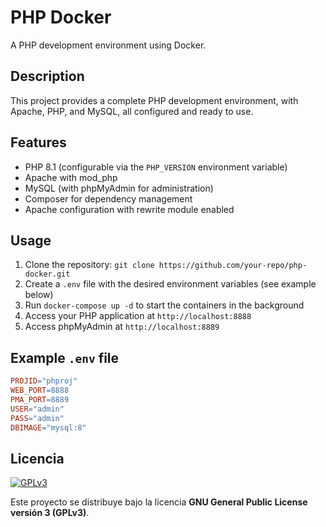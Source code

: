 # PHP Docker

A PHP development environment using Docker.

## Description

This project provides a complete PHP development environment, with Apache, PHP, and MySQL, all configured and ready to use.

## Features

* PHP 8.1 (configurable via the `PHP_VERSION` environment variable)
* Apache with mod_php
* MySQL (with phpMyAdmin for administration)
* Composer for dependency management
* Apache configuration with rewrite module enabled

## Usage

1. Clone the repository: `git clone https://github.com/your-repo/php-docker.git`
2. Create a `.env` file with the desired environment variables (see example below)
3. Run `docker-compose up -d` to start the containers in the background
4. Access your PHP application at `http://localhost:8888`
5. Access phpMyAdmin at `http://localhost:8889`

## Example `.env` file

```makefile
PROJID="phproj"
WEB_PORT=8888
PMA_PORT=8889
USER="admin"
PASS="admin"
DBIMAGE="mysql:8"
```

## Licencia

[![GPLv3](https://www.gnu.org/graphics/gplv3-127x51.png)](https://www.gnu.org/licenses/gpl-3.0.html)

Este proyecto se distribuye bajo la licencia **GNU General Public License versión 3 (GPLv3)**.
